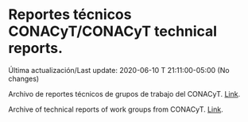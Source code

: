 # Reportes técnicos CONACyT/CONACyT technical reports.

Última actualización/Last update: 2020-06-10 T 21:11:00-05:00 (No changes)

Archivo de reportes técnicos de grupos de trabajo del CONACyT. [Link](https://coronavirus.conacyt.mx/productos/index.html).

Archive of technical reports of work groups from CONACyT. [Link](https://coronavirus.conacyt.mx/productos/index.html).
